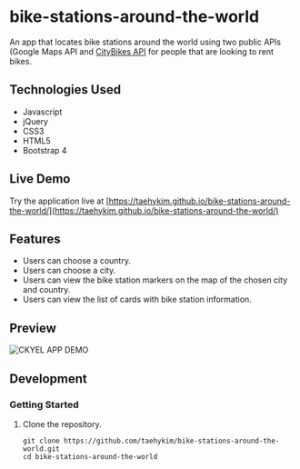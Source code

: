 # bike-stations-around-the-world
An app that locates bike stations around the world using two public APIs (Google Maps API and [CityBikes API](https://citybik.es) for people that are looking to rent bikes.


## Technologies Used

- Javascript
- jQuery
- CSS3
- HTML5
- Bootstrap 4

## Live Demo

Try the application live at [https://taehykim.github.io/bike-stations-around-the-world/](https://taehykim.github.io/bike-stations-around-the-world/)

## Features

- Users can choose a country.
- Users can choose a city.
- Users can view the bike station markers on the map of the chosen city and country.
- Users can view the list of cards with bike station information.

## Preview

![CKYEL APP DEMO](assets/cykel-demo.gif)

## Development

### Getting Started

1. Clone the repository.

    ```shell
    git clone https://github.com/taehykim/bike-stations-around-the-world.git
    cd bike-stations-around-the-world
    ```
